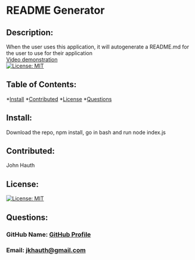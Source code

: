 # README Generator
## Description: 
 When the user uses this application, it will autogenerate a README.md for the user to use for their application<br>
[Video demonstration](https://drive.google.com/file/d/1EU5GDpLDOV8-zbZpfcfxUYFvxoBMv8ql/view)<br>
[![License: MIT](https://img.shields.io/badge/License-MIT-yellow.svg)](https://opensource.org/licenses/MIT)
## Table of Contents: 
*[Install](#install) 
*[Contributed](#contributed) 
*[License](#license) 
*[Questions](#questions) 
## Install: 
 Download the repo, npm install, go in bash and run node index.js
## Contributed: 
 John Hauth
## License: 
 [![License: MIT](https://img.shields.io/badge/License-MIT-yellow.svg)](https://opensource.org/licenses/MIT)
## Questions: 
 ### GitHub Name: [GitHub Profile](https://www.github.com/jkhauth)
 ### Email: jkhauth@gmail.com